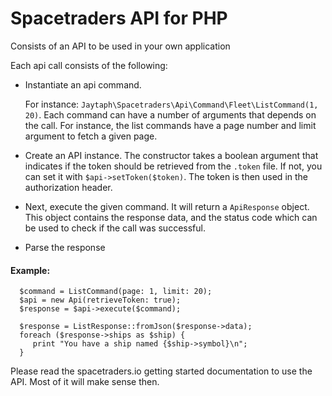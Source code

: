 # Spacetraders API for PHP

Consists of an API to be used in your own application

Each api call consists of the following:

- Instantiate an api command.

   For instance:  `Jaytaph\Spacetraders\Api\Command\Fleet\ListCommand(1, 20)`. Each command can have a number of arguments 
   that depends on the call. For instance, the list commands have a page number and limit argument to fetch a given page.
-  Create an API instance. The constructor takes a boolean argument that indicates if the token should be retrieved from the
  `.token` file. If not, you can set it with `$api->setToken($token)`. The token is then used in the authorization header.
- Next, execute the given command. It will return a `ApiResponse` object. This object contains the response data, and the
  status code which can be used to check if the call was successful.
- Parse the response

#### Example: 
```
  $command = ListCommand(page: 1, limit: 20);
  $api = new Api(retrieveToken: true);
  $response = $api->execute($command);

  $response = ListResponse::fromJson($response->data);
  foreach ($response->ships as $ship) {
     print "You have a ship named {$ship->symbol}\n"; 
  }
```

Please read the spacetraders.io getting started documentation to use the API. Most of it will make sense then.
